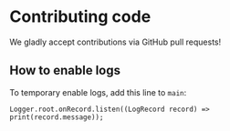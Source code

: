 # Contributing code

We gladly accept contributions via GitHub pull requests!

## How to enable logs

To temporary enable logs, add this line to `main`:

```
Logger.root.onRecord.listen((LogRecord record) => print(record.message));
```
